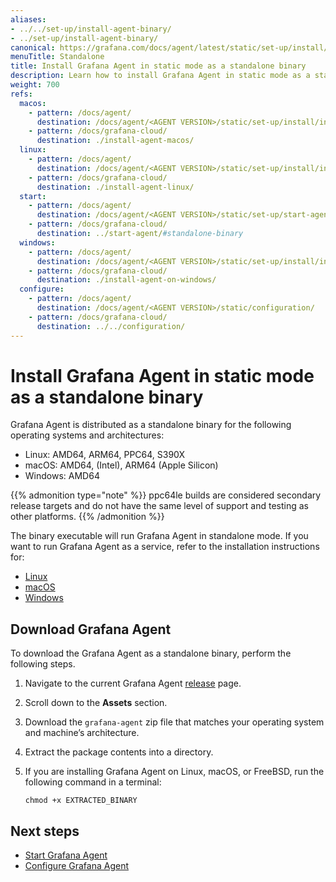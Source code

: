 ```yaml
---
aliases:
- ../../set-up/install-agent-binary/
- ../set-up/install-agent-binary/
canonical: https://grafana.com/docs/agent/latest/static/set-up/install/install-agent-binary/
menuTitle: Standalone
title: Install Grafana Agent in static mode as a standalone binary
description: Learn how to install Grafana Agent in static mode as a standalone binary
weight: 700
refs:
  macos:
    - pattern: /docs/agent/
      destination: /docs/agent/<AGENT VERSION>/static/set-up/install/install-agent-macos/
    - pattern: /docs/grafana-cloud/
      destination: ./install-agent-macos/
  linux:
    - pattern: /docs/agent/
      destination: /docs/agent/<AGENT VERSION>/static/set-up/install/install-agent-linux/
    - pattern: /docs/grafana-cloud/
      destination: ./install-agent-linux/
  start:
    - pattern: /docs/agent/
      destination: /docs/agent/<AGENT VERSION>/static/set-up/start-agent/#standalone-binary
    - pattern: /docs/grafana-cloud/
      destination: ../start-agent/#standalone-binary
  windows:
    - pattern: /docs/agent/
      destination: /docs/agent/<AGENT VERSION>/static/set-up/install/install-agent-on-windows/
    - pattern: /docs/grafana-cloud/
      destination: ./install-agent-on-windows/
  configure:
    - pattern: /docs/agent/
      destination: /docs/agent/<AGENT VERSION>/static/configuration/
    - pattern: /docs/grafana-cloud/
      destination: ../../configuration/
---
```


# Install Grafana Agent in static mode as a standalone binary

Grafana Agent is distributed as a standalone binary for the following operating systems and architectures:

* Linux: AMD64, ARM64, PPC64, S390X
* macOS: AMD64, (Intel),  ARM64 (Apple Silicon)
* Windows: AMD64

{{% admonition type="note" %}}
ppc64le builds are considered secondary release targets and do not have the same level of support and testing as other platforms.
{{% /admonition %}}

The binary executable will run Grafana Agent in standalone mode. If you want to run Grafana Agent as a service, refer to the installation instructions for:

* [Linux](ref:linux)
* [macOS](ref:macos)
* [Windows](ref:windows)

## Download Grafana Agent

To download the Grafana Agent as a standalone binary, perform the following steps.

1. Navigate to the current Grafana Agent [release](https://github.com/grafana/agent/releases) page.

1. Scroll down to the **Assets** section.

1. Download the `grafana-agent` zip file that matches your operating system and machine’s architecture.

1. Extract the package contents into a directory.

1. If you are installing Grafana Agent on Linux, macOS, or FreeBSD, run the following command in a terminal:

   ```shell
   chmod +x EXTRACTED_BINARY
   ```

## Next steps

* [Start Grafana Agent](ref:start)
* [Configure Grafana Agent](ref:configure)

